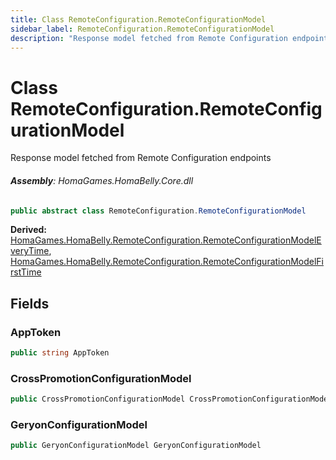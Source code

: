 ```yaml
---
title: Class RemoteConfiguration.RemoteConfigurationModel
sidebar_label: RemoteConfiguration.RemoteConfigurationModel
description: "Response model fetched from Remote Configuration endpoints"
---
```

# Class RemoteConfiguration.RemoteConfigurationModel
Response model fetched from Remote Configuration endpoints

###### **Assembly**: HomaGames.HomaBelly.Core.dll

```csharp title="Declaration"
public abstract class RemoteConfiguration.RemoteConfigurationModel
```
**Derived:**  
[HomaGames.HomaBelly.RemoteConfiguration.RemoteConfigurationModelEveryTime](../HomaGames.HomaBelly/RemoteConfiguration.RemoteConfigurationModelEveryTime), [HomaGames.HomaBelly.RemoteConfiguration.RemoteConfigurationModelFirstTime](../HomaGames.HomaBelly/RemoteConfiguration.RemoteConfigurationModelFirstTime)

## Fields
### AppToken


```csharp title="Declaration"
public string AppToken
```
### CrossPromotionConfigurationModel


```csharp title="Declaration"
public CrossPromotionConfigurationModel CrossPromotionConfigurationModel
```
### GeryonConfigurationModel


```csharp title="Declaration"
public GeryonConfigurationModel GeryonConfigurationModel
```
